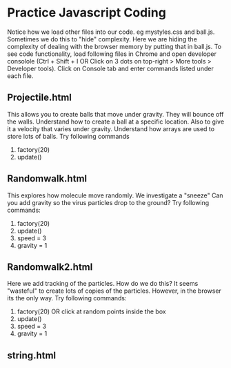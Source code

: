 # Practice Javascript Coding

Notice how we load other files into our code. eg mystyles.css and ball.js. Sometimes we do this to "hide" complexity. Here we are hiding the complexity of dealing with the browser memory by putting that in ball.js.  To see code functionality, load following files in Chrome and open developer consolole (Ctrl + Shift + I OR Click on 3 dots on top-right > More tools > Developer tools).  Click on Console tab and enter commands listed under each file.

## Projectile.html

This allows you to create balls that move under gravity. They will bounce off the walls.
Understand how to create a ball at a specific location. Also to give it a velocity that varies under gravity.
Understand how arrays are used to store lots of balls.  Try following commands
1. factory(20)
2. update()


## Randomwalk.html

This explores how molecule move randomly.
We investigate a "sneeze"
Can you add gravity so the virus particles drop to the ground?
Try following commands:
1. factory(20)
2. update()
3. speed = 3
4. gravity = 1

## Randomwalk2.html

Here we add tracking of the particles. How do we do this? It seems "wasteful" to create lots of copies of the particles. However, in the browser its the only way.
Try following commands:
1. factory(20) OR click at random points inside the box
2. update()
3. speed = 3
4. gravity = 1

## string.html
